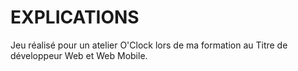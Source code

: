 # EXPLICATIONS

Jeu réalisé pour un atelier O'Clock lors de ma formation au Titre de développeur Web et Web Mobile.